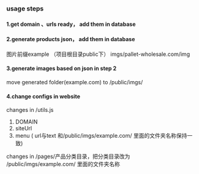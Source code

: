 ### usage steps

#### 1.get domain 、urls ready， add them in database

#### 2.generate products json， add them in database
图片前缀example （项目根目录public下）
imgs/pallet-wholesale.com/img

#### 3.generate images based on json in step 2
move generated folder(example.com) to /public/imgs/


#### 4.change configs in website

changes in /utils.js
1. DOMAIN
2. siteUrl
3. menu ( url与text 和/public/imgs/example.com/ 里面的文件夹名称保持一致)


changes in /pages/产品分类目录，把分类目录改为 /public/imgs/example.com/ 里面的文件夹名称